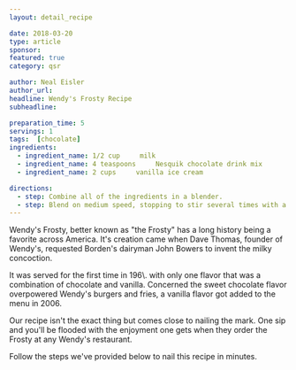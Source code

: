 ```yaml
---
layout: detail_recipe

date: 2018-03-20
type: article
sponsor: 
featured: true
category: qsr

author: Neal Eisler
author_url: 
headline: Wendy's Frosty Recipe
subheadline: 

preparation_time: 5
servings: 1
tags:  [chocolate]
ingredients:
  - ingredient_name: 1/2 cup     milk
  - ingredient_name: 4 teaspoons     Nesquik chocolate drink mix
  - ingredient_name: 2 cups     vanilla ice cream

directions:
  - step: Combine all of the ingredients in a blender.
  - step: Blend on medium speed, stopping to stir several times with a long spoon, if necessary, to help the ingredients blend well.  Makes 1 serving.
---
```

	
Wendy's Frosty, better known as "the Frosty" has a long history being a favorite across America. It's creation came when Dave Thomas, founder of Wendy's, requested Borden's dairyman John Bowers to invent the milky concoction.

<!--more-->It was served for the first time in 196\. with only one flavor that was a combination of chocolate and vanilla. Concerned the sweet chocolate flavor overpowered Wendy's burgers and fries, a vanilla flavor got added to the menu in 2006.

Our recipe isn't the exact thing but comes close to nailing the mark. One sip and you'll be flooded with the enjoyment one gets when they order the Frosty at any Wendy's restaurant.

Follow the steps we've provided below to nail this recipe in minutes.